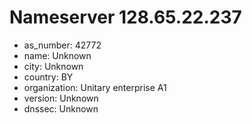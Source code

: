 # Nameserver 128.65.22.237

* as_number: 42772
* name: Unknown
* city: Unknown
* country: BY
* organization: Unitary enterprise A1
* version: Unknown
* dnssec: Unknown
